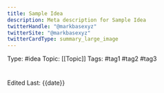 ```yaml
---
title: Sample Idea
description: Meta description for Sample Idea
twitterHandle: "@markbasexyz"
twitterSite: "@markbasexyz"
twitterCardType: summary_large_image
---
```

Type: #idea
Topic: [[Topic]]
Tags: #tag1 #tag2 #tag3

# <Idea>

Edited Last: {{date}}